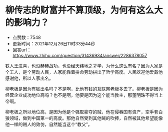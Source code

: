 # 柳传志的财富并不算顶级，为何有这么大的影响力？
- 点赞数：7548
- 更新时间：2021年12月26日11时33分44秒
- 回答url：https://www.zhihu.com/question/31436934/answer/2286378057
<body>
 <p data-pid="QVLxYA6m">铁人王进喜，也没赫赫战功，也没经天纬地之才学，为什么这么有名？因为人家是个工人，是个劳动人民，人家能靠着拼命劳动拼出了哲学高度。人民欢迎他爱戴他感谢他，所以人家出名。</p>
 <p data-pid="pfvvZemK">柳老板是因为有钱出名吗？不是啊，比他有钱的互联网老板多去了。柳老板是因为经营企业成功地位高吗？也不是啊，他要是因为这个能当教主，那董明珠不得当上帝啊。</p>
 <p data-pid="41XEvgai">柳老板之所以地位高，是因为他是个强取豪夺的贼，他在侵吞国有资产，空手套白狼领域，做到中国第一的高度。那他自然受到其他贼的吹捧，自然被其他希望能像他一样的贼人的效仿，自然能当这个“教父”。</p>
 <p></p>
</body>